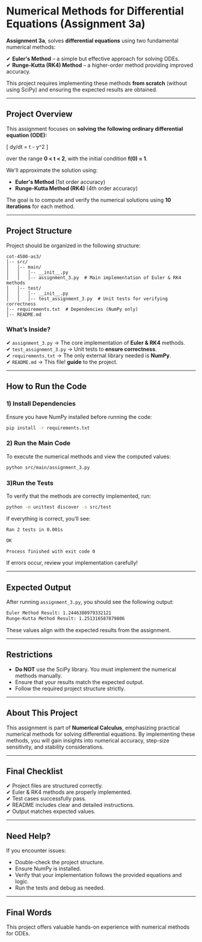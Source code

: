 # Numerical Methods for Differential Equations (Assignment 3a)

**Assignment 3a**, solves **differential equations** using two fundamental numerical methods:

✔ **Euler's Method** – a simple but effective approach for solving ODEs.  
✔ **Runge-Kutta (RK4) Method** – a higher-order method providing improved accuracy.

This project requires implementing these methods **from scratch** (without using SciPy) and ensuring the expected results are obtained.

---

## **Project Overview**
This assignment focuses on **solving the following ordinary differential equation (ODE):**

\[
dy/dt = t - y^2
\]

over the range **0 < t < 2**, with the initial condition **f(0) = 1**.

We'll approximate the solution using:
- **Euler's Method** (1st order accuracy)
- **Runge-Kutta Method (RK4)** (4th order accuracy)

The goal is to compute and verify the numerical solutions using **10 iterations** for each method.

---

## **Project Structure**
Project should be organized in the following structure:

```
cot-4500-as3/
│-- src/
│   │-- main/
│   │   │-- __init__.py
│   │   │-- assignment_3.py  # Main implementation of Euler & RK4 methods
│   │-- test/
│   │   │-- __init__.py
│   │   │-- test_assignment_3.py  # Unit tests for verifying correctness
│-- requirements.txt  # Dependencies (NumPy only)
│-- README.md  
```

### **What’s Inside?**
✔ `assignment_3.py` → The core implementation of **Euler & RK4** methods.  
✔ `test_assignment_3.py` → Unit tests to **ensure correctness**.  
✔ `requirements.txt` → The only external library needed is **NumPy**.  
✔ `README.md` → This file! **guide** to the project.

---

## **How to Run the Code**

### **1) Install Dependencies**
Ensure you have NumPy installed before running the code:
```sh
pip install -r requirements.txt
```

### **2) Run the Main Code**
To execute the numerical methods and view the computed values:
```sh
python src/main/assignment_3.py
```

### **3)Run the Tests**
To verify that the methods are correctly implemented, run:
```sh
python -m unittest discover -s src/test
```
If everything is correct, you’ll see:
```sh
Ran 2 tests in 0.001s

OK

Process finished with exit code 0
```
If errors occur, review your implementation carefully!

---

## **Expected Output**
After running `assignment_3.py`, you should see the following output:
```sh
Euler Method Result: 1.2446380979332121
Runge-Kutta Method Result: 1.251316587879806
```
These values align with the expected results from the assignment.

---

## **Restrictions**
- **Do NOT** use the SciPy library. You must implement the numerical methods manually.
- Ensure that your results match the expected output.
- Follow the required project structure strictly.

---

## **About This Project**
This assignment is part of **Numerical Calculus**, emphasizing practical numerical methods for solving differential equations. By implementing these methods, you will gain insights into numerical accuracy, step-size sensitivity, and stability considerations.

---

## **Final Checklist**
✔ Project files are structured correctly.  
✔ Euler & RK4 methods are properly implemented.  
✔ Test cases successfully pass.  
✔ README includes clear and detailed instructions.  
✔ Output matches expected values.

---

## **Need Help?**
If you encounter issues:
- Double-check the project structure.
- Ensure NumPy is installed.
- Verify that your implementation follows the provided equations and logic.
- Run the tests and debug as needed.

---

## **Final Words**
This project offers valuable hands-on experience with numerical methods for ODEs. 

